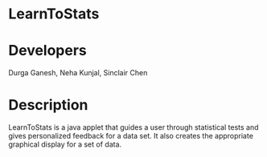 # LearnToStats

# Developers #
Durga Ganesh, Neha Kunjal, Sinclair Chen

# Description #
LearnToStats is a java applet that guides a user through statistical tests and gives personalized feedback for a data set. It also creates the appropriate graphical display for a set of data.
